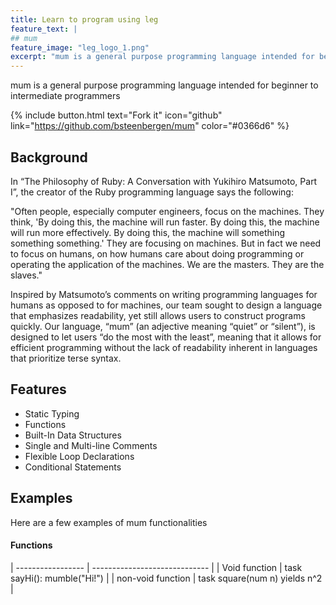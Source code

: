 ```yaml
---
title: Learn to program using leg
feature_text: |
## mum
feature_image: "leg_logo_1.png"
excerpt: "mum is a general purpose programming language intended for beginner to intermediate programmers"
---
```


mum is a general purpose programming language intended for beginner to intermediate programmers

{% include button.html text="Fork it" icon="github" link="https://github.com/bsteenbergen/mum" color="#0366d6" %}

## Background

In “The Philosophy of Ruby: A Conversation with Yukihiro Matsumoto, Part I”, the creator of the Ruby programming language says the following:

"Often people, especially computer engineers, focus on the machines. They think, 'By doing this, the machine will run faster. By doing this, the machine will run more effectively. By doing this, the machine will something something something.' They are focusing on machines. But in fact we need to focus on humans, on how humans care about doing programming or operating the application of the machines. We are the masters. They are the slaves."

Inspired by Matsumoto’s comments on writing programming languages for humans as opposed to for machines, our team sought to design a language that emphasizes readability, yet still allows users to construct programs quickly. Our language, “mum” (an adjective meaning “quiet” or “silent”), is designed to let users “do the most with the least”, meaning that it allows for efficient programming without the lack of readability inherent in languages that prioritize terse syntax.

## Features

- Static Typing
- Functions
- Built-In Data Structures
- Single and Multi-line Comments
- Flexible Loop Declarations
- Conditional Statements

## Examples

Here are a few examples of mum functionalities

#### Functions

| ----------------- | ----------------------------- |
| Void function | task sayHi(): mumble("Hi!") |
| non-void function | task square(num n) yields n^2 |
